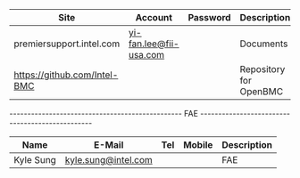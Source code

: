 Site | Account | Password | Description
---- | ------- | -------- | ------------
premiersupport.intel.com | yi-fan.lee@fii-usa.com | | Documents
https://github.com/Intel-BMC | | | Repository for OpenBMC

------------------------------------------------    FAE    ------------------------------------------------

Name | E-Mail | Tel | Mobile | Description
---- | ------ | --- | ------ | -----------
Kyle Sung | kyle.sung@intel.com | | | FAE

